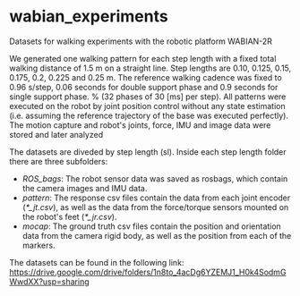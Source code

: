# wabian_experiments
Datasets for walking experiments with the robotic platform WABIAN-2R

We generated one walking pattern for each step length with a fixed total walking distance of 1.5 m on a straight line. Step lengths are 0.10, 0.125, 0.15, 0.175, 0.2, 0.225 and 0.25 m. 
The reference walking cadence was fixed to 0.96 s/step, 0.06 seconds for double support phase and 0.9 seconds for single support phase. % (32 phases of 30 [ms] per step).
All patterns were executed on the robot by joint position control without any state estimation (i.e. assuming the reference trajectory of the base was executed perfectly). The motion capture and robot's joints, force, IMU and image data were stored and later analyzed

The datasets are diveded by step length (sl). Inside each step length folder there are three subfolders:
* *ROS_bags*: The robot sensor data was saved as rosbags, which contain the camera images and IMU data.
* *pattern*: The response csv files contain the data from each joint encoder (*\*\_jt.csv*), as well as the data from the force/torque sensors mounted on the robot's feet (*\*\_jr.csv*).
* *mocap*: The ground truth csv files contain the position and orientation data from the camera rigid body, as well as the position from each of the markers.



The datasets can be found in the following link:
https://drive.google.com/drive/folders/1n8to_4acDg6YZEMJ1_H0k4SodmGWwdXX?usp=sharing
